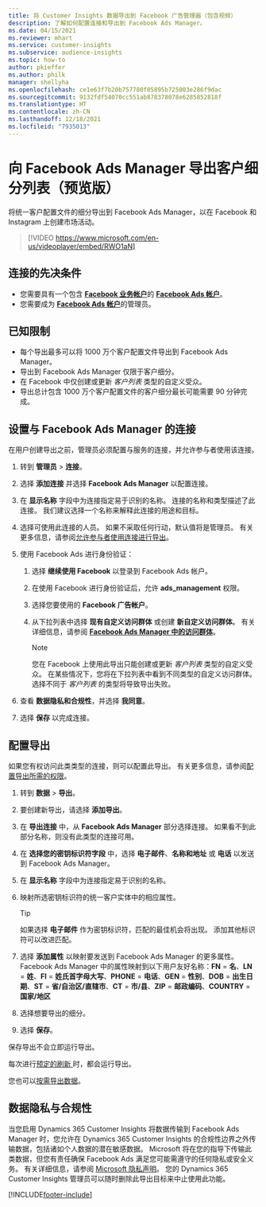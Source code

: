 ```yaml
---
title: 将 Customer Insights 数据导出到 Facebook 广告管理器（包含视频）
description: 了解如何配置连接和导出到 Facebook Ads Manager。
ms.date: 04/15/2021
ms.reviewer: mhart
ms.service: customer-insights
ms.subservice: audience-insights
ms.topic: how-to
author: pkieffer
ms.author: philk
manager: shellyha
ms.openlocfilehash: ce1e63f7b20b757780f05895b725003e286f9dac
ms.sourcegitcommit: 9132fdf54070cc551ab878378078e6285852818f
ms.translationtype: HT
ms.contentlocale: zh-CN
ms.lasthandoff: 12/18/2021
ms.locfileid: "7935013"
---
```

# <a name="export-segments-list-to-facebook-ads-manager-preview"></a>向 Facebook Ads Manager 导出客户细分列表（预览版）

将统一客户配置文件的细分导出到 Facebook Ads Manager，以在 Facebook 和 Instagram 上创建市场活动。

> [!VIDEO https://www.microsoft.com/en-us/videoplayer/embed/RWO1aN]

## <a name="prerequisites-for-connection"></a>连接的先决条件

- 您需要具有一个包含 [**Facebook 业务帐户**](https://business.facebook.com/)的 [**Facebook Ads 帐户**](https://www.facebook.com/business/learn/lessons/step-by-step-ads-manager-account)。
- 您需要成为 [**Facebook Ads 帐户**](https://www.facebook.com/business/learn/lessons/step-by-step-ads-manager-account)的管理员。

## <a name="known-limitations"></a>已知限制

- 每个导出最多可以将 1000 万个客户配置文件导出到 Facebook Ads Manager。
- 导出到 Facebook Ads Manager 仅限于客户细分。
- 在 Facebook 中仅创建或更新 *客户列表* 类型的自定义受众。
- 导出总计包含 1000 万个客户配置文件的客户细分最长可能需要 90 分钟完成。

## <a name="set-up-connection-to-facebook-ads-manager"></a>设置与 Facebook Ads Manager 的连接

在用户创建导出之前，管理员必须配置与服务的连接，并允许参与者使用该连接。

1. 转到 **管理员** > **连接**。

1. 选择 **添加连接** 并选择 **Facebook Ads Manager** 以配置连接。

1. 在 **显示名称** 字段中为连接指定易于识别的名称。 连接的名称和类型描述了此连接。 我们建议选择一个名称来解释此连接的用途和目标。

1. 选择可使用此连接的人员。 如果不采取任何行动，默认值将是管理员。 有关更多信息，请参阅[允许参与者使用连接进行导出](connections.md#allow-contributors-to-use-a-connection-for-exports)。

1. 使用 Facebook Ads 进行身份验证： 

   1. 选择 **继续使用 Facebook** 以登录到 Facebook Ads 帐户。

   1. 在使用 Facebook 进行身份验证后，允许 **ads_management** 权限。

   1. 选择您要使用的 **Facebook 广告帐户**。

   1. 从下拉列表中选择 **现有自定义访问群体** 或创建 **新自定义访问群体**。 有关详细信息，请参阅 [**Facebook Ads Manager 中的访问群体**](https://www.facebook.com/business/help/744354708981227?id=2469097953376494)。
      > [!NOTE]
      > 您在 Facebook 上使用此导出只能创建或更新 *客户列表* 类型的自定义受众。 在某些情况下，您将在下拉列表中看到不同类型的自定义访问群体。 选择不同于 *客户列表* 的类型将导致导出失败。 

1. 查看 **数据隐私和合规性**，并选择 **我同意**。

1. 选择 **保存** 以完成连接。

## <a name="configure-an-export"></a>配置导出

如果您有权访问此类类型的连接，则可以配置此导出。 有关更多信息，请参阅[配置导出所需的权限](export-destinations.md#set-up-a-new-export)。

1. 转到 **数据** > **导出**。

1. 要创建新导出，请选择 **添加导出**。 

1. 在 **导出连接** 中，从 **Facebook Ads Manager** 部分选择连接。 如果看不到此部分名称，则没有此类型的连接可用。

1. 在 **选择您的密钥标识符字段** 中，选择 **电子邮件**、**名称和地址** 或 **电话** 以发送到 Facebook Ads Manager。 

1. 在 **显示名称** 字段中为连接指定易于识别的名称。

1. 映射所选密钥标识符的统一客户实体中的相应属性。
   > [!TIP]
   > 如果选择 **电子邮件** 作为密钥标识符，匹配的最佳机会将出现。 添加其他标识符可以改进匹配。

1. 选择 **添加属性** 以映射要发送到 Facebook Ads Manager 的更多属性。 Facebook Ads Manager 中的属性映射到以下用户友好名称：**FN** = **名**、**LN** = **姓**、**FI** = **姓氏首字母大写**、**PHONE** = **电话**、**GEN** = **性别**、**DOB** = **出生日期**、**ST** = **省/自治区/直辖市**、**CT** = **市/县**、**ZIP** = **邮政编码**、**COUNTRY** = **国家/地区**

1. 选择想要导出的细分。

1. 选择 **保存**。

保存导出不会立即运行导出。

每次进行[预定的刷新 ](system.md#schedule-tab)时，都会运行导出。 

您也可以[按需导出数据](export-destinations.md#run-exports-on-demand)。 

## <a name="data-privacy-and-compliance"></a>数据隐私与合规性

当您启用 Dynamics 365 Customer Insights 将数据传输到 Facebook Ads Manager 时，您允许在 Dynamics 365 Customer Insights 的合规性边界之外传输数据，包括诸如个人数据的潜在敏感数据。 Microsoft 将在您的指导下传输此类数据，但您有责任确保 Facebook Ads 满足您可能需遵守的任何隐私或安全义务。 有关详细信息，请参阅 [Microsoft 隐私声明](https://go.microsoft.com/fwlink/?linkid=396732)。
您的 Dynamics 365 Customer Insights 管理员可以随时删除此导出目标来中止使用此功能。


[!INCLUDE[footer-include](../includes/footer-banner.md)]
